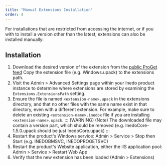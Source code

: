 ```yaml
---
title: "Manual Extensions Installation"
order: 4
---
```


For installations that are restricted from accessing the internet, or if you with to install a version other than the latest, extensions can also be installed manually:

## Installation

 1. Download the desired version of the extension from the [public ProGet feed](https://proget.inedo.com/feeds/Extensions)
Copy the extension file (e.g. Windows.upack) to the extensions path.
 2. Visit the Admin > Advanced Settings page within your Inedo product instance to determine where extensions are stored by examining the `Extensions.ExtensionsPath` setting.
 3. Ensure the file is named `<extension-name>.upack` in the extensions directory, and that no other files with the same name exist in that directory, even with a different extension. For example, make sure to delete an existing `<extension-name>.inedox` file if you are installing `<extension-name>.upack`. 
   ::: (WARNING) (Note)
   The downloaded file may contain a version part, which should be removed (e.g. InedoCore-1.5.0.upack should be just InedoCore.upack)
   :::
 4. Restart the product's Windows service: Admin > Service > Stop then Start (e.g. INEDOBMSVC, INEDOPROGETSVC)
 6. Restart the product's Website application, either the IIS application pool: Admin > Service > Restart Web App
 7. Verify that the new extension has been loaded (Admin > Extensions)
